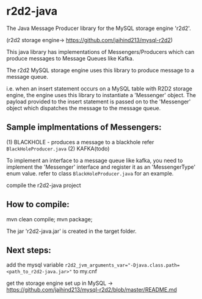 r2d2-java
=========

The Java Message Producer library for the MySQL storage engine 'r2d2'.

(r2d2 storage engine-> https://github.com/jaihind213/mysql-r2d2)

This java library has implementations of Messengers/Producers which can produce messages
to Message Queues like Kafka.

The r2d2 MySQL storage engine uses this library to produce message to a message queue.

i.e. when an insert statement occurs on a MySQL table with R2D2 storage engine, the engine
uses this library to instantiate a 'Messenger' object. The payload provided to the insert statement
is passed on to the 'Messenger' object which dispatches the message to the message queue.

Sample implmentations of Messengers:
-----------------------------------

(1) BLACKHOLE - produces a message to a blackhole refer `BlackHoleProducer.java` 
(2) KAFKA(todo)


To implement an interface to a message queue like kafka, you need to implement the 'Messenger' interface and register it as an 'MessengerType' enum value.
refer to class `BlackHoleProducer.java` for an example.

compile the r2d2-java project 

How to compile:
---------------

mvn clean compile;
mvn package;

The jar 'r2d2-java.jar' is created in the target folder.

Next steps:
-----------

add the mysql variable `r2d2_jvm_arguments_var="-Djava.class.path=<path_to_r2d2-java.jar>"` to my.cnf

get the storage engine set up in MySQL -> https://github.com/jaihind213/mysql-r2d2/blob/master/README.md
